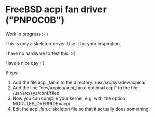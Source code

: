 #  FreeBSD acpi fan driver ("PNP0C0B")

Work in progress :- )

This is only a skeleton driver. Use it for your inspiration.

I have no hardware to test this. :-)

Have a nice day :-)

Steps:
1. Add the file acpi_fan.c to the directory: /usr/src/sys/dev/acpica/
2. Add the line "dev/acpica/acpi_fan.c		optional acpi" to the file: /usr/src/sys/conf/files
3. Now you can compile your kernel, e.g. with the option MODULES_OVERRIDE=acpi
4. Edit the acpi_fan.c skeleton file so that it actually does something. 

